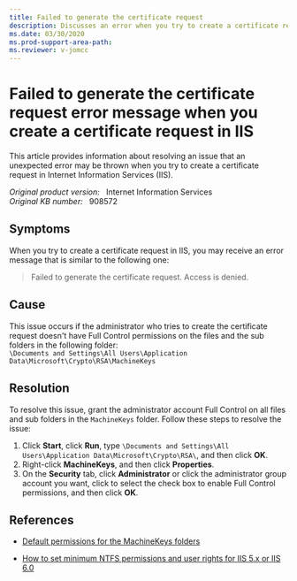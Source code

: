 ```yaml
---
title: Failed to generate the certificate request
description: Discusses an error when you try to create a certificate request in IIS.
ms.date: 03/30/2020
ms.prod-support-area-path: 
ms.reviewer: v-jomcc
---
```

# Failed to generate the certificate request error message when you create a certificate request in IIS

This article provides information about resolving an issue that an unexpected error may be thrown when you try to create a certificate request in Internet Information Services (IIS).

_Original product version:_ &nbsp; Internet Information Services  
_Original KB number:_ &nbsp; 908572

## Symptoms

When you try to create a certificate request in IIS, you may receive an error message that is similar to the following one:  

> Failed to generate the certificate request. Access is denied.

## Cause

This issue occurs if the administrator who tries to create the certificate request doesn't have Full Control permissions on the files and the sub folders in the following folder:  
`\Documents and Settings\All Users\Application Data\Microsoft\Crypto\RSA\MachineKeys`

## Resolution

To resolve this issue, grant the administrator account Full Control on all files and sub folders in the `MachineKeys` folder. Follow these steps to resolve the issue:

1. Click **Start**, click **Run**, type `\Documents and Settings\All Users\Application Data\Microsoft\Crypto\RSA\`, and then click **OK**.
2. Right-click **MachineKeys**, and then click **Properties**.
3. On the **Security** tab, click **Administrator** or click the administrator group account you want, click to select the check box to enable Full Control permissions, and then click **OK**.

## References

- [Default permissions for the MachineKeys folders](https://support.microsoft.com/help/278381)

- [How to set minimum NTFS permissions and user rights for IIS 5.x or IIS 6.0](https://support.microsoft.com/help/271071)
